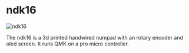 # ndk16

![ndk16](https://github.com/itskevin-zz/ndk-keyboards/assets/7293885/e92ee411-dadc-4cd1-abec-c362eb0a1287)

The ndk16 is a 3d printed handwired numpad with an rotary encoder and oled screen. It runs QMK on a pro micro controller.
